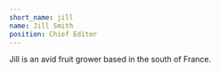 ```yaml
---
short_name: jill
name: Jill Smith
position: Chief Editor
---
```


Jill is an avid fruit grower based in the south of France.
